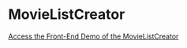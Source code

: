 # MovieListCreator

<a href="https://kgoo124.github.io/MovieListCreator/">Access the Front-End Demo of the MovieListCreator</a>
